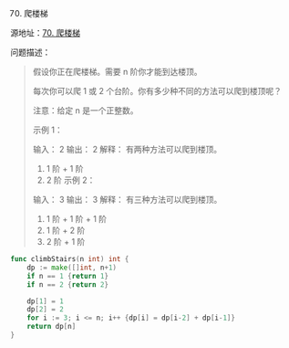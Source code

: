 70. 爬楼梯

源地址：[70. 爬楼梯](https://leetcode-cn.com/problems/climbing-stairs/)

问题描述：

>假设你正在爬楼梯。需要 n 阶你才能到达楼顶。
>
>每次你可以爬 1 或 2 个台阶。你有多少种不同的方法可以爬到楼顶呢？
>
>注意：给定 n 是一个正整数。
>
>示例 1：
>
>输入： 2
>输出： 2
>解释： 有两种方法可以爬到楼顶。
>1.  1 阶 + 1 阶
>2.  2 阶
>示例 2：
>
>输入： 3
>输出： 3
>解释： 有三种方法可以爬到楼顶。
>1.  1 阶 + 1 阶 + 1 阶
>2.  1 阶 + 2 阶
>3.  2 阶 + 1 阶
>

``` go
func climbStairs(n int) int {
    dp := make([]int, n+1)
    if n == 1 {return 1}
    if n == 2 {return 2}

    dp[1] = 1
    dp[2] = 2
    for i := 3; i <= n; i++ {dp[i] = dp[i-2] + dp[i-1]} 
    return dp[n]
}
```



